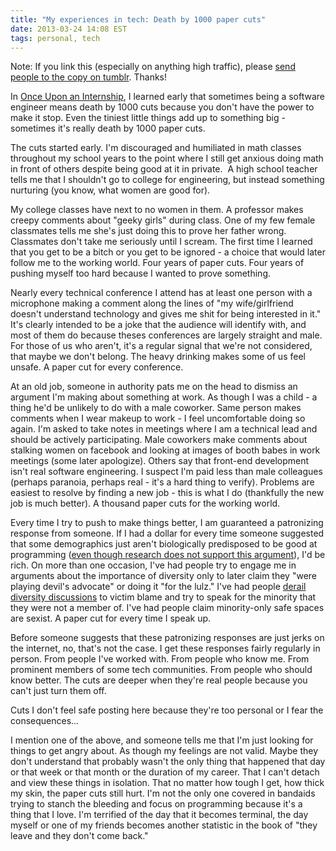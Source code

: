 ```yaml
---
title: "My experiences in tech: Death by 1000 paper cuts"
date: 2013-03-24 14:08 EST
tags: personal, tech
---
```


Note: If you link this (especially on anything high traffic), please [send people to the copy on tumblr](http://juliepagano.tumblr.com/post/46206589124/my-experiences-in-tech-death-by-1000-paper-cuts). Thanks!

In [Once Upon an Internship](http://juliepagano.com/blog/2013/03/23/my-experiences-in-tech-once-upon-an-internship/ "My experiences in tech: Once upon an internship"), I learned early that sometimes being a software engineer means death by 1000 cuts because you don't have the power to make it stop. Even the tiniest little things add up to something big - sometimes it's really death by 1000 paper cuts.

The cuts started early. I'm discouraged and humiliated in math classes throughout my school years to the point where I still get anxious doing math in front of others despite being good at it in private.  A high school teacher tells me that I shouldn't go to college for engineering, but instead something nurturing (you know, what women are good for).

My college classes have next to no women in them. A professor makes creepy comments about "geeky girls" during class. One of my few female classmates tells me she's just doing this to prove her father wrong. Classmates don't take me seriously until I scream. The first time I learned that you get to be a bitch or you get to be ignored - a choice that would later follow me to the working world. Four years of paper cuts. Four years of pushing myself too hard because I wanted to prove something.

Nearly every technical conference I attend has at least one person with a microphone making a comment along the lines of "my wife/girlfriend doesn't understand technology and gives me shit for being interested in it." It's clearly intended to be a joke that the audience will identify with, and most of them do because theses conferences are largely straight and male. For those of us who aren't, it's a regular signal that we're not considered, that maybe we don't belong. The heavy drinking makes some of us feel unsafe. A paper cut for every conference.

At an old job, someone in authority pats me on the head to dismiss an argument I'm making about something at work. As though I was a child - a thing he'd be unlikely to do with a male coworker. Same person makes comments when I wear makeup to work - I feel uncomfortable doing so again. I'm asked to take notes in meetings where I am a technical lead and should be actively participating. Male coworkers make comments about stalking women on facebook and looking at images of booth babes in work meetings (some later apologize). Others say that front-end development isn't real software engineering. I suspect I'm paid less than male colleagues (perhaps paranoia, perhaps real - it's a hard thing to verify). Problems are easiest to resolve by finding a new job - this is what I do (thankfully the new job is much better). A thousand paper cuts for the working world.

Every time I try to push to make things better, I am guaranteed a patronizing response from someone. If I had a dollar for every time someone suggested that some demographics just aren't biologically predisposed to be good at programming ([even though research does not support this argument](http://www.slideshare.net/terriko/how-does-biology-explain-the-low-numbers-of-women-in-cs-hint-it-doesnt)), I'd be rich. On more than one occasion, I've had people try to engage me in arguments about the importance of diversity only to later claim they "were playing devil's advocate" or doing it "for the lulz." I've had people [derail diversity discussions](http://juliepagano.com/blog/2013/01/13/thoughts-on-a-diversity-discussion/ "Thoughts on a diversity discussion") to victim blame and try to speak for the minority that they were not a member of. I've had people claim minority-only safe spaces are sexist. A paper cut for every time I speak up.

Before someone suggests that these patronizing responses are just jerks on the internet, no, that's not the case. I get these responses fairly regularly in person. From people I've worked with. From people who know me. From prominent members of some tech communities. From people who should know better. The cuts are deeper when they're real people because you can't just turn them off.

Cuts I don't feel safe posting here because they're too personal or I fear the consequences...

I mention one of the above, and someone tells me that I'm just looking for things to get angry about. As though my feelings are not valid. Maybe they don't understand that probably wasn't the only thing that happened that day or that week or that month or the duration of my career. That I can't detach and view these things in isolation. That no matter how tough I get, how thick my skin, the paper cuts still hurt. I'm not the only one covered in bandaids trying to stanch the bleeding and focus on programming because it's a thing that I love. I'm terrified of the day that it becomes terminal, the day myself or one of my friends becomes another statistic in the book of "they leave and they don't come back."